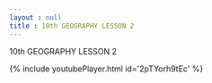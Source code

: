 ```yaml
---
layout : null
title : 10th GEOGRAPHY LESSON 2
---
```


10th GEOGRAPHY LESSON 2



{% include youtubePlayer.html id='2pTYorh9tEc' %}
